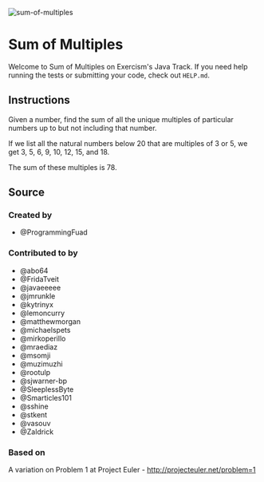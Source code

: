 ![sum-of-multiples](https://user-images.githubusercontent.com/44240533/226493531-69d70956-d91f-4fad-8398-ac5b0aacb18b.svg)
# Sum of Multiples

Welcome to Sum of Multiples on Exercism's Java Track.
If you need help running the tests or submitting your code, check out `HELP.md`.

## Instructions

Given a number, find the sum of all the unique multiples of particular numbers up to
but not including that number.

If we list all the natural numbers below 20 that are multiples of 3 or 5,
we get 3, 5, 6, 9, 10, 12, 15, and 18.

The sum of these multiples is 78.

## Source

### Created by

- @ProgrammingFuad

### Contributed to by

- @abo64
- @FridaTveit
- @javaeeeee
- @jmrunkle
- @kytrinyx
- @lemoncurry
- @matthewmorgan
- @michaelspets
- @mirkoperillo
- @mraediaz
- @msomji
- @muzimuzhi
- @rootulp
- @sjwarner-bp
- @SleeplessByte
- @Smarticles101
- @sshine
- @stkent
- @vasouv
- @Zaldrick

### Based on

A variation on Problem 1 at Project Euler - http://projecteuler.net/problem=1
